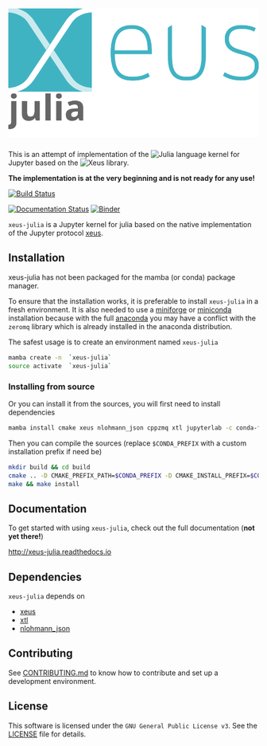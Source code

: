 # ![xeus-julia](docs/source/xeus-logo.svg)

This is an attempt of implementation of the ![Julia](https://julialang.org) language kernel for Jupyter based on the ![Xeus](https://github.com/jupyter-xeus/xeus) library.

__The implementation is at the very beginning and is not ready for any use!__


[![Build Status](https://github.com/ajalexei/xeus-julia/actions/workflows/main.yml/badge.svg)](https://github.com/ajalexei/xeus-julia/actions/workflows/main.yml)

[![Documentation Status](http://readthedocs.org/projects/xeus-python/badge/?version=latest)](https://xeus-juliareadthedocs.io/en/latest/?badge=latest)
[![Binder](https://mybinder.org/badge_logo.svg)](https://mybinder.org/v2/gh/ajalexei/xeus-julia/main?urlpath=/lab/tree/notebooks/xeus-julia.ipynb)

`xeus-julia` is a Jupyter kernel for julia based on the native implementation of the
Jupyter protocol [xeus](https://github.com/jupyter-xeus/xeus).

## Installation

xeus-julia has not been packaged for the mamba (or conda) package manager.

To ensure that the installation works, it is preferable to install `xeus-julia` in a
fresh environment. It is also needed to use a
[miniforge](https://github.com/conda-forge/miniforge#mambaforge) or
[miniconda](https://conda.io/miniconda.html) installation because with the full
[anaconda](https://www.anaconda.com/) you may have a conflict with the `zeromq` library
which is already installed in the anaconda distribution.

The safest usage is to create an environment named `xeus-julia`

```bash
mamba create -n  `xeus-julia`
source activate  `xeus-julia`
```

<!-- ### Installing from conda-forge

Then you can install in this environment `xeus-julia` and its dependencies

```bash
mamba install`xeus-julia` notebook -c conda-forge
``` -->

### Installing from source

Or you can install it from the sources, you will first need to install dependencies

```bash
mamba install cmake xeus nlohmann_json cppzmq xtl jupyterlab -c conda-forge
```

Then you can compile the sources (replace `$CONDA_PREFIX` with a custom installation
prefix if need be)

```bash
mkdir build && cd build
cmake .. -D CMAKE_PREFIX_PATH=$CONDA_PREFIX -D CMAKE_INSTALL_PREFIX=$CONDA_PREFIX -D CMAKE_INSTALL_LIBDIR=lib
make && make install
```

<!-- ## Trying it online

To try out xeus-julia interactively in your web browser, just click on the binder link:
(Once Conda Package is Ready)

[![Binder](binder-logo.svg)](https://mybinder.org/v2/gh/ajalexei/xeus-julia/main?urlpath=/lab/tree/notebooks/xeus-julia.ipynb) -->



## Documentation

To get started with using `xeus-julia`, check out the full documentation (__not yet there!__)

http://xeus-julia.readthedocs.io


## Dependencies

`xeus-julia` depends on

- [xeus](https://github.com/jupyter-xeus/xeus)
- [xtl](https://github.com/xtensor-stack/xtl)
- [nlohmann_json](https://github.com/nlohmann/json)



## Contributing

See [CONTRIBUTING.md](./CONTRIBUTING.md) to know how to contribute and set up a
development environment.

## License

This software is licensed under the `GNU General Public License v3`. See the [LICENSE](LICENSE)
file for details.
